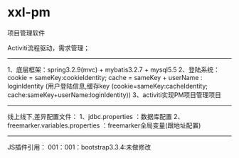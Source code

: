 # xxl-pm
项目管理软件

Activiti流程驱动，需求管理；

***
1、底层框架：spring3.2.9(mvc) + mybatis3.2.7 + mysql5.5
2、登陆系统：cookie = sameKey:cookieIdentity; cache = sameKey + userName : loginIdentity
(用户登陆信息,缓存key (cookie=sameKey:cacheIdentity; cache:sameKey+userName:loginIdentity))
3、activiti实现PM项目管理项目


-----------------------------------------------
线上线下,差异配置文件：
	1、jdbc.properties							：数据库配置
	2、freemarker.variables.properties			：freemarker全局变量(跟地址配置)

-----------------------------------------------
JS插件引用：
	001：001：bootstrap3.3.4:未做修改